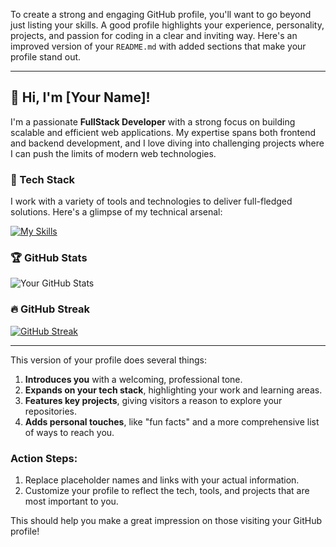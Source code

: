 To create a strong and engaging GitHub profile, you'll want to go beyond just listing your skills. A good profile highlights your experience, personality, projects, and passion for coding in a clear and inviting way. Here's an improved version of your `README.md` with added sections that make your profile stand out.

---

## 🌟 Hi, I'm [Your Name]!

I'm a passionate **FullStack Developer** with a strong focus on building scalable and efficient web applications. My expertise spans both frontend and backend development, and I love diving into challenging projects where I can push the limits of modern web technologies.

### 🚀 Tech Stack

I work with a variety of tools and technologies to deliver full-fledged solutions. Here's a glimpse of my technical arsenal:

[![My Skills](https://skillicons.dev/icons?i=docker,react,threejs,nodejs,django,c,cpp)](https://skillicons.dev)

### 🏆 GitHub Stats

![Your GitHub Stats](https://github-readme-stats.vercel.app/api?username=Thomas-soft&show_icons=true&hide=contribs,prs&count_private=true&theme=radical)



### 🔥 GitHub Streak

[![GitHub Streak](https://streak-stats.demolab.com/?user=Thomas-soft&theme=radical)](https://git.io/streak-stats)

---

This version of your profile does several things:
1. **Introduces you** with a welcoming, professional tone.
2. **Expands on your tech stack**, highlighting your work and learning areas.
3. **Features key projects**, giving visitors a reason to explore your repositories.
4. **Adds personal touches**, like "fun facts" and a more comprehensive list of ways to reach you.

### Action Steps:
1. Replace placeholder names and links with your actual information.
2. Customize your profile to reflect the tech, tools, and projects that are most important to you.

This should help you make a great impression on those visiting your GitHub profile!
